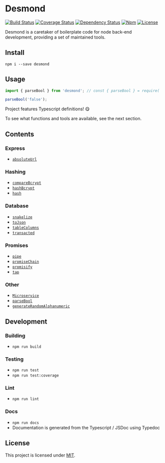 # Desmond

[![Build Status](https://img.shields.io/travis/com/AckeeCZ/desmond/master.svg?style=flat-square)](https://travis-ci.com/AckeeCZ/desmond)
[![Coverage Status](https://img.shields.io/coveralls/github/AckeeCZ/desmond.svg?style=flat-square)](https://coveralls.io/github/AckeeCZ/desmond?branch=master)
[![Dependency Status](https://img.shields.io/david/AckeeCZ/desmond.svg?style=flat-square)](https://david-dm.org/AckeeCZ/desmond)
[![Npm](https://img.shields.io/npm/v/desmond.svg?style=flat-square)](https://www.npmjs.com/package/desmond)
[![License](https://img.shields.io/github/license/AckeeCZ/desmond.svg?style=flat-square)](https://github.com/AckeeCZ/desmond/blob/master/LICENSE)

Desmond is a caretaker of boilerplate code for node back-end development, providing a set of maintained tools.

## Install

```shell
npm i --save desmond
```

## Usage
```ts
import { parseBool } from 'desmond'; // const { parseBool } = require('desmond');

parseBool('false');
```

Project features Typescript definitions! :yum:

To see what functions and tools are available, see the next section.

## Contents

### Express
 - [`absoluteUrl`](https://ackeecz.github.io/desmond/globals.html#absoluteurl)

### Hashing
 - [`compareBcrypt`](https://ackeecz.github.io/desmond/globals.html#comparebcrypt)
 - [`hashBcrypt`](https://ackeecz.github.io/desmond/globals.html#hashbcrypt)
 - [`hash`](https://ackeecz.github.io/desmond/globals.html#hash)

### Database
 - [`snakelize`](https://ackeecz.github.io/desmond/globals.html#snakelize)
 - [`toJson`](https://ackeecz.github.io/desmond/globals.html#tojson)
 - [`tableColumns`](https://ackeecz.github.io/desmond/globals.html#tablecolumns)
 - [`transacted`](https://ackeecz.github.io/desmond/globals.html#transacted)

### Promises
 - [`pipe`](https://ackeecz.github.io/desmond/globals.html#pipe)
 - [`promiseChain`](https://ackeecz.github.io/desmond/globals.html#promisechain)
 - [`promisify`](https://ackeecz.github.io/desmond/globals.html#promisify)
 - [`tap`](https://ackeecz.github.io/desmond/globals.html#tap)

### Other
 - [`Microservice`](https://ackeecz.github.io/desmond/classes/microservice.html)
 - [`parseBool`](https://ackeecz.github.io/desmond/globals.html#parsebool)
 - [`generateRandomAlphanumeric`](https://ackeecz.github.io/desmond/globals.html#generaterandomalphanumeric)

## Development

### Building

 - `npm run build`

### Testing

 - `npm run test`
 - `npm run test:coverage`

### Lint

 - `npm run lint`

### Docs

 - `npm run docs`
 - Documentation is generated from the Typescript / JSDoc using Typedoc

## License

This project is licensed under [MIT](./LICENSE).
